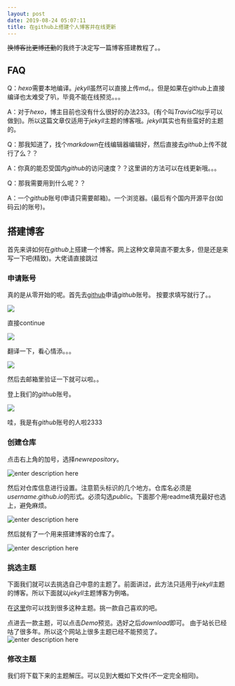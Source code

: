 ```yaml
---
layout: post
date: 2019-08-24 05:07:11
title: 在github上搭建个人博客并在线更新
---
```


~~换博客比更博还勤~~的我终于决定写一篇博客搭建教程了。。

## FAQ

Q：$hexo$需要本地编译。$jekyll$虽然可以直接上传$md$。。但是如果在github上直接编译也太难受了叭，毕竟不能在线预览。。。

A：对于$hexo$，博主目前也没有什么很好的办法233。(有个叫$Travis CI$似乎可以做到)。所以这篇文章仅适用于$jekyll$主题的博客哦。$jekyll$其实也有些蛮好的主题的。

Q：那我知道了，找个$markdown$在线编辑器编辑好，然后直接去$github$上传不就行了么？？

A：你真的能忍受国内$github$的访问速度？？这里讲的方法可以在线更新哦。。。

Q：那我需要用到什么呢？？

A：一个$github$账号(申请只需要邮箱)。一个浏览器。(最后有个国内开源平台(如码云)的账号)。

## 搭建博客

首先来讲如何在$github$上搭建一个博客。网上这种文章简直不要太多，但是还是来写一下吧(精致)。大佬请直接跳过

### 申请账号

真的是从零开始的呢。首先去[github](https://github.com)申请$github$账号。
按要求填写就行了。。

![](https://gitee.com/wxyww/picture/raw/master/小书匠/1566638993489.png)

直接continue

![](https://gitee.com/wxyww/picture/raw/master/小书匠/1566639027264.png)

翻译一下，看心情添。。。

![](https://gitee.com/wxyww/picture/raw/master/小书匠/1566639067975.png)

然后去邮箱里验证一下就可以啦。。

登上我们的$github$账号。

![](https://gitee.com/wxyww/picture/raw/master/小书匠/1566639275844.png)

哇，我是有$github$账号的人啦2333

### 创建仓库

点击右上角的加号，选择$newrepository$。

![enter description here](https://gitee.com/wxyww/picture/raw/master/小书匠/1566639334607.png)

然后对仓库信息进行设置。注意箭头标识的几个地方。仓库名必须是$username.github.io$的形式。必须勾选$public$。下面那个用readme填充最好也选上，避免麻烦。

![enter description here](https://gitee.com/wxyww/picture/raw/master/小书匠/1566639425791.png)

然后就有了一个用来搭建博客的仓库了。

![enter description here](https://gitee.com/wxyww/picture/raw/master/小书匠/1566639543660.png)

### 挑选主题

下面我们就可以去挑选自己中意的主题了。前面讲过，此方法只适用于$jekyll$主题的博客。所以下面就以$jekyll$主题博客为例咯。

在[这里](http://jekyllthemes.org)你可以找到很多这种主题。挑一款自己喜欢的吧。

点进去一款主题，可以点击$Demo$预览。选好之后$download$即可。
由于站长已经咕了很多年。所以这个网站上很多主题已经不能预览了。
![enter description here](https://gitee.com/wxyww/picture/raw/master/小书匠/1566639885245.png)

### 修改主题

我们将下载下来的主题解压。可以见到大概如下文件(不一定完全相同)。


